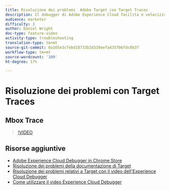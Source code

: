 ```yaml
---
title: Risoluzione dei problemi  Adobe Target con Target Traces
description: Il debugger di Adobe Experience Cloud facilita e velocizza la comprensione dell'implementazione di Target. Scoprite come autenticarvi nel Experience Cloud  e utilizzare il potente strumento Tracce Target per ispezionare le qualifiche dell'attività e dell'audience nonché il profilo del visitatore.
audience: marketer
difficulty: 3
author: Daniel Wright
doc-type: feature-video
activity-type: troubleshooting
translation-type: tm+mt
source-git-commit: 0a165e3cfebd18733b2d339eefa4357b6fdc0b37
workflow-type: tm+mt
source-wordcount: '109'
ht-degree: 17%

---
```



# Risoluzione dei problemi con Target Traces

## Mbox Trace

>[!VIDEO](https://video.tv.adobe.com/v/23113/?quality=12)

## Risorse aggiuntive

* [Adobe Experience Cloud Debugger in Chrome Store](https://chrome.google.com/webstore/detail/adobe-experience-cloud-de/ocdmogmohccmeicdhlhhgepeaijenapj)
* [Risoluzione dei problemi della documentazione di Target](https://docs.adobe.com/content/help/en/target/using/troubleshoot/troubleshooting-target.html)
* [Risoluzione dei problemi relativi a Target con il video dell&#39;Experience Cloud Debugger](troubleshoot-with-the-experience-cloud-debugger.md)
* [Come utilizzare il video Experience Cloud Debugger](https://docs.adobe.com/content/help/en/core-services-learn/tutorials/debugger/use-the-experience-cloud-debugger.html)